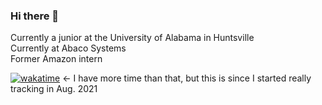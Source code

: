 ### Hi there 👋  

Currently a junior at the University of Alabama in Huntsville  
Currently at Abaco Systems  
Former Amazon intern  

[![wakatime](https://wakatime.com/badge/user/fcb14e7c-740b-4937-b13a-0bca55610c14.svg)](https://wakatime.com/@fcb14e7c-740b-4937-b13a-0bca55610c14) <- I have more time than that, but this is since I started really tracking in Aug. 2021

<!--
**balloman/balloman** is a ✨ _special_ ✨ repository because its `README.md` (this file) appears on your GitHub profile.

Here are some ideas to get you started:

- 🔭 I’m currently working on ...
- 🌱 I’m currently learning ...
- 👯 I’m looking to collaborate on ...
- 🤔 I’m looking for help with ...
- 💬 Ask me about ...
- 📫 How to reach me: ...
- 😄 Pronouns: ...
- ⚡ Fun fact: ...
-->
